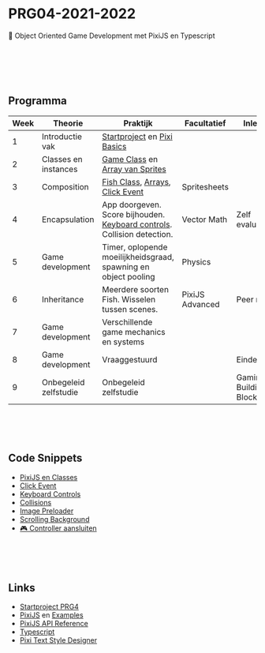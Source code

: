 # PRG04-2021-2022

👾 Object Oriented Game Development met PixiJS en Typescript

<br>
<br>
<br>
<br>

## Programma

| Week | Theorie | Praktijk | Facultatief | Inleveren |
|------|---------|----------|-----------------|------|
| 1 | Introductie vak | [Startproject](./week1/week1-setup.md) en [Pixi Basics](./week1/week1-pixi.md) | |
| 2 | Classes en instances | [Game Class](./week2/week2-pixi-game.md) en [Array van Sprites](./week2/week2-pixi-sprites.md) |  |
| 3 | Composition | [Fish Class](./week3/week3-pixi-oop.md), [Arrays](./week3/week3-arrays.md), [Click Event](./week3/week3-click.md) | Spritesheets | |
| 4 | Encapsulation | App doorgeven. Score bijhouden. [Keyboard controls](./controls.md). Collision detection.  | Vector Math | Zelf evaluatie |
| 5 | Game development | Timer, oplopende moeilijkheidsgraad, spawning en object pooling | Physics | |
| 6 | Inheritance | Meerdere soorten Fish. Wisselen tussen scenes. | PixiJS Advanced | Peer review |
| 7 | Game development | Verschillende game mechanics en systems | | |
| 8 | Game development | Vraaggestuurd | | Eindevaluatie |
| 9 | Onbegeleid zelfstudie | Onbegeleid zelfstudie | | Gaming Building Block |



<br>
<br>
<br>

## Code Snippets

- [PixiJS en Classes](./snippets/pixi-oop.md)
- [Click Event](./snippets/clickable.md)
- [Keyboard Controls](./snippets/keyboard.md)
- [Collisions](./snippets/collision.md)
- [Image Preloader](./snippets/preloader.md)
- [Scrolling Background](./snippets/scrolling.md)
- [🎮 Controller aansluiten]()

<br>
<br>
<br>

## Links

- [Startproject PRG4](https://github.com/HR-CMGT/PRG04-2021-2022-startproject)
- [PixiJS](https://pixijs.com) en [Examples](https://pixijs.io/examples/)
- [PixiJS API Reference](https://api.pixijs.io)
- [Typescript](https://www.typescriptlang.org)
- [Pixi Text Style Designer](https://pixijs.io/pixi-text-style/#)
